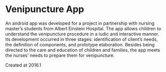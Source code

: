 # Venipuncture App

An android app was developed for a project in partnership with nursing master’s students from Albert Einstein Hospital. The app allows children to understand the venipuncture procedure in a ludic and interactive manner. Its development occurred in three stages: identification of client’s needs, the definition of components, and prototype elaboration. Besides being directed to the care and education of children and families, the app meets the nurses’ needs to prepare them for venipuncture.

Created at 2016.1
